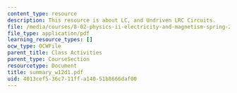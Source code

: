 ```yaml
---
content_type: resource
description: This resource is about LC, and Undriven LRC Circuits.
file: /media/courses/8-02-physics-ii-electricity-and-magnetism-spring-2007/4013cef536c711ffa14051b8666daf00_summary_w12d1.pdf
file_type: application/pdf
learning_resource_types: []
ocw_type: OCWFile
parent_title: Class Activities
parent_type: CourseSection
resourcetype: Document
title: summary_w12d1.pdf
uid: 4013cef5-36c7-11ff-a140-51b8666daf00
---
```


